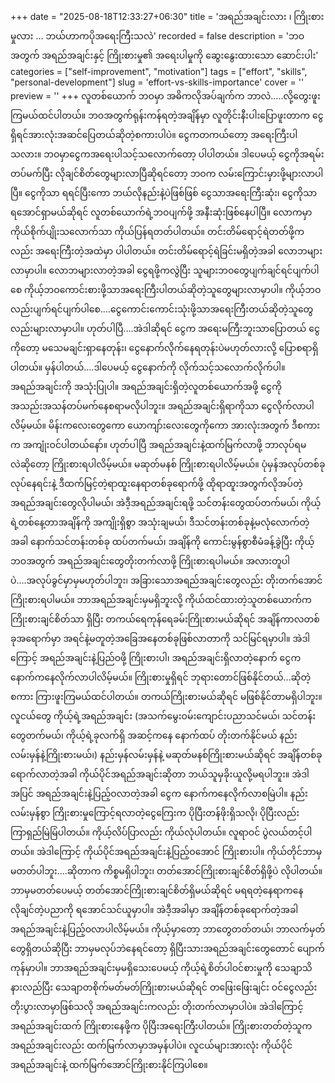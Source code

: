 +++
date = "2025-08-18T12:33:27+06:30"
title = 'အရည်အချင်းလား ၊ ကြိုးစားမှုလား … ဘယ်ဟာကပိုအရေးကြီးသလဲ'
recorded = false
description = 'ဘဝအတွက် အရည်အချင်းနှင့် ကြိုးစားမှု၏ အရေးပါမှုကို ဆွေးနွေးထားသော ဆောင်းပါး'
categories = ["self-improvement", "motivation"]
tags = ["effort", "skills", "personal-development"]
slug = 'effort-vs-skills-importance'
cover = ''
preview = ''
+++
လူတစ်ယောက် ဘဝမှာ အဓိကလိုအပ်ချက်က ဘာလဲ…..လို့တွေးဖူးကြမယ်ထင်ပါတယ်။ ဘဝအတွက်ရုန်းကန်ရတဲ့အချိန်မှာ လူတိုင်းနီးပါးပြောဖူးတာက ငွေရှိရင်အားလုံးအဆင်ပြေတယ်ဆိုတဲ့စကားပါပဲ။ ငွေကတကယ်တော့ အရေးကြီးပါသလား။ ဘဝမှာငွေကအရေးပါသင့်သလောက်တော့ ပါပါတယ်။ ဒါပေမယ့် ငွေကိုအရမ်းတပ်မက်ပြီး လိုချင်စိတ်တွေများလာပြီဆိုရင်တော့ ဘဝက လမ်းကြောင်းမှားဖို့များလာပါပြီ။ ငွေကိုသာ ရရင်ပြီးကော ဘယ်လိုနည်းနဲ့ပဲဖြစ်ဖြစ် ငွေသာအရေးကြီးဆုံး၊ ငွေကိုသာရအောင်ရှာမယ်ဆိုရင် လူတစ်ယောက်ရဲ့ဘဝပျက်ဖို့ အနီးဆုံးဖြစ်နေပါပြီ။
လောကမှာ ကိုယ်စိုက်ပျိုးသလောက်သာ ကိုယ်ပြန်ရတတ်ပါတယ်။ တင်းတိမ်ရောင့်ရဲတတ်ဖို့ကလည်း အရေးကြီးတဲ့အထဲမှာ ပါပါတယ်။ တင်းတိမ်ရောင့်ရဲခြင်းမရှိတဲ့အခါ လောဘများလာမှာပါ။ လောဘများလာတဲ့အခါ ငွေရဖို့ကလွဲပြီး သူများဘဝတွေပျက်ချင်ရင်ပျက်ပါစေ ကိုယ့်ဘဝကောင်းစားဖို့သာအရေးကြီးပါတယ်ဆိုတဲ့သူတွေများလာမှာပါ။ ကိုယ့်ဘဝလည်းပျက်ရင်ပျက်ပါစေ….ငွေကောင်းကောင်းသုံးဖို့သာအရေးကြီးတယ်ဆိုတဲ့သူတွေလည်းများလာမှာပါ။
ဟုတ်ပါပြီ….အဲဒါဆိုရင် ငွေက အရေးမကြီးဘူးသာပြောတယ် ငွေကိုတော့ မသေမချင်းရှာနေတုန်း၊ ငွေနောက်လိုက်နေရတုန်းပဲမဟုတ်လားလို့ ပြောစရာရှိပါတယ်။ မှန်ပါတယ်….ဒါပေမယ့် ငွေနောက်ကို လိုက်သင့်သလောက်လိုက်ပါ။ အရည်အချင်းကို အသုံးပြုပါ။ အရည်အချင်းရှိတဲ့လူတစ်ယောက်အဖို့ ငွေကို အသည်းအသန်တပ်မက်နေစရာမလိုပါဘူး။ အရည်အချင်းရှိရာကိုသာ ငွေလိုက်လာပါလိမ့်မယ်။ မိန်းကလေးတွေကော ယောကျာ်းလေးတွေကိုကော အားလုံးအတွက် ဒီစကားက အကျုံးဝင်ပါတယ်နော်။ ဟုတ်ပါပြီ အရည်အချင်းနဲ့ထက်မြက်လာဖို့ ဘာလုပ်ရမလဲဆိုတော့ ကြိုးစားရပါလိမ့်မယ်။ မဆုတ်မနစ် ကြိုးစားရပါလိမ့်မယ်။ ပုံမှန်အလုပ်တစ်ခုလုပ်နေရင်းနဲ့ ဒီထက်မြင့်တဲ့ရာထူးနေရာတစ်ခုရောက်ဖို့ ထိုရာထူးအတွက်လိုအပ်တဲ့အရည်အချင်းတွေလိုပါမယ်၊ အဲဒီ့အရည်အချင်းရဖို့ သင်တန်းတွေထပ်တက်မယ်၊ ကိုယ့်ရဲ့တစ်နေ့တာအချိန်ကို အကျိုးရှိစွာ အသုံးချမယ်၊ ဒီသင်တန်းတစ်ခုနဲ့မလုံလောက်တဲ့အခါ နောက်သင်တန်းတစ်ခု ထပ်တက်မယ်၊ အချိန်ကို ကောင်းမွန်စွာစီမံခန့်ခွဲပြီး ကိုယ့်ဘဝအတွက် အရည်အချင်းတွေတိုးတက်လာဖို့ ကြိုးစားရပါမယ်။ အလားတူပါပဲ….အလုပ်ခွင်မှာမှမဟုတ်ပါဘူး၊ အခြားသောအရည်အချင်းတွေလည်း တိုးတက်အောင် ကြိုးစားရပါမယ်။ ဘာအရည်အချင်းမှမရှိဘူးလို့ ကိုယ်ထင်ထားတဲ့သူတစ်ယောက်က ကြိုးစားချင်စိတ်သာ ရှိပြီး တကယ်ရေကုန်ရေခမ်းကြိုးစားမယ်ဆိုရင် အချိန်ကာလတစ်ခုအရောက်မှာ အရင်နဲ့မတူတဲ့အခြေအနေတစ်ခုဖြစ်လာတာကို သင်မြင်ရမှာပါ။ အဲဒါကြောင့် အရည်အချင်းနဲ့ပြည်ဝဖို့ ကြိုးစားပါ၊ အရည်အချင်းရှိလာတဲ့နောက် ငွေက နောက်ကနေလိုက်လာပါလိမ့်မယ်။ ကြိုးစားမှုရှိရင် ဘုရားတောင်ဖြစ်နိုင်တယ်…ဆိုတဲ့ စကား ကြားဖူးကြမယ်ထင်ပါတယ်။ တကယ်ကြိုးစားမယ်ဆိုရင် မဖြစ်နိုင်တာမရှိပါဘူး။
လူငယ်တွေ ကိုယ့်ရဲ့အရည်အချင်း (အသက်မွေးဝမ်းကျောင်းပညာသင်မယ်၊ သင်တန်းတွေတက်မယ်၊ ကိုယ့်ရဲ့ခုလက်ရှိ အဆင့်ကနေ နောက်ထပ် တိုးတက်နိုင်မယ် နည်းလမ်းမှန်နဲ့ကြိုးစားမယ်၊) နည်းမှန်လမ်းမှန်နဲ့ မဆုတ်မနစ်ကြိုးစားမယ်ဆိုရင် အချိန်တစ်ခုရောက်လာတဲ့အခါ ကိုယ်ပိုင်အရည်အချင်းဆိုတာ ဘယ်သူမှခိုးယူလို့မရပါဘူး။ အဲဒါအပြင် အရည်အချင်းနဲ့ပြည့်ဝလာတဲ့အခါ ငွေက နောက်ကနေလိုက်လာစမြဲပါ။ နည်းလမ်းမှန်စွာ ကြိုးစားမှုကြောင့်ရလာတဲ့ငွေကြေးက ပိုပြီးတန်ဖိုးရှိသလို၊ ပိုပြီးလည်း ကြာရှည်မြဲမြံပါတယ်။ ကိုယ့်လိပ်ပြာလည်း ကိုယ်လုံပါတယ်။ လူရာဝင် ပွဲလယ်တင့်ပါတယ်။ အဲဒါကြောင့် ကိုယ်ပိုင်အရည်အချင်းနဲ့ပြည့်ဝအောင် ကြိုးစားပါ။ ကိုယ်တိုင်ဘာမှမတတ်ပါဘူး….ဆိုတာက ကိစ္စမရှိပါဘူး၊ တတ်အောင်ကြိုးစားချင်စိတ်ရှိဖို့ပဲ လိုပါတယ်။ ဘာမှမတတ်ပေမယ့် တတ်အောင်ကြိုးစားချင်စိတ်ရှိမယ်ဆိုရင် မရရတဲ့နေရာကနေ လိုချင်တဲ့ပညာကို ရအောင်သင်ယူမှာပါ။ အဲဒီ့အခါမှာ အချိန်တစ်ခုရောက်တဲ့အခါ အရည်အချင်းနဲ့ပြည့်ဝလာပါလိမ့်မယ်။ ကိုယ့်မှာတော့ ဘာတွေတတ်တယ်၊ ဘာလက်မှတ်တွေရှိတယ်ဆိုပြီး ဘာမှမလုပ်ဘဲနေရင်တော့ ရှိပြီးသားအရည်အချင်းတွေတောင် ပျောက်ကုန်မှာပါ။ ဘာအရည်အချင်းမှမရှိသေးပေမယ့် ကိုယ့်ရဲ့စိတ်ပါဝင်စားမှုကို သေချာသိနားလည်ပြီး သေချာတစိုက်မတ်မတ်ကြိုးစားမယ်ဆိုရင် တဖြေးဖြေးချင်း ဝင်ငွေလည်းတိုးပွားလာမှာဖြစ်သလို အရည်အချင်းကလည်း တိုးတက်လာမှာပါပဲ။ အဲဒါကြောင့် အရည်အချင်းထက် ကြိုးစားနေဖို့က ပိုပြီးအရေးကြီးပါတယ်။ ကြိုးစားတတ်တဲ့သူက အရည်အချင်းလည်း ထက်မြက်လာမှာအမှန်ပါပဲ။ လူငယ်များအားလုံး ကိုယ်ပိုင်အရည်အချင်းနဲ့ ထက်မြက်အောင်ကြိုးစားနိုင်ကြပါစေ။